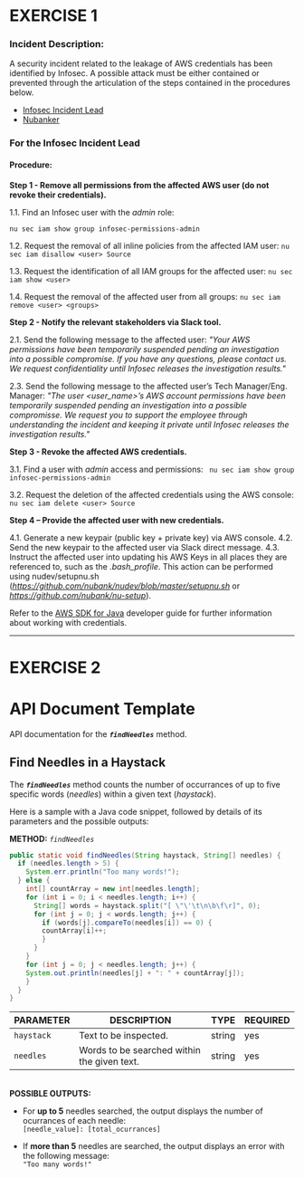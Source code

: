 # EXERCISE 1

### Incident Description:

A security incident related to the leakage of AWS credentials has been identified by Infosec. A possible attack must be either contained or prevented through the articulation of the steps contained in the procedures below.

*	[Infosec Incident Lead](#infosec-incident-lead)
*	[Nubanker](#nubanker)

### For the Infosec Incident Lead

#### Procedure:

**Step 1 - Remove all permissions from the affected AWS user (do not revoke their credentials).**

  1.1. Find an Infosec user with the *admin* role:
  ```
  nu sec iam show group infosec-permissions-admin
  ```
  
  1.2. Request the removal of all inline policies from the affected IAM user:
  ```nu sec iam disallow <user> Source```
  
  1.3. Request the identification of all IAM groups for the affected user:
  ```nu sec iam show <user>```
  
  1.4. Request the removal of the affected user from all groups:
  ```nu sec iam remove <user> <groups>```
  
**Step 2 - Notify the relevant stakeholders via Slack tool.**

  2.1. Send the following message to the affected user:
  *"Your AWS permissions have been temporarily suspended pending an investigation into a possible compromise. If you have any questions, please contact us. We request  confidentiality until Infosec releases the investigation results."*
  
  2.3. Send the following message to the affected user’s Tech Manager/Eng. Manager:
  *"The user <user_name>’s AWS account permissions have been temporarily suspended pending an investigation into a possible compromisse. We request you to support the employee through understanding the incident and keeping it private until Infosec releases the investigation results."*
  
**Step 3 - Revoke the affected AWS credentials.**

  3.1. Find a user with *admin* access and permissions:
  ``` nu sec iam show group infosec-permissions-admin```
  
  3.2. Request the deletion of the affected credentials using the AWS console:
  ```nu sec iam delete <user> Source```
  
**Step 4 – Provide the affected user with new credentials.**

  4.1. Generate a new keypair (public key + private key) via AWS console.
  4.2. Send the new keypair to the affected user via Slack direct message.
  4.3. Instruct the affected user into updating his AWS Keys in all places they are referenced to, such as the *.bash_profile*. This action can be performed using nudev/setupnu.sh (*https://github.com/nubank/nudev/blob/master/setupnu.sh* or *https://github.com/nubank/nu-setup*).

Refer to the [AWS SDK for Java](https://docs.aws.amazon.com/sdk-for-java/v1/developer-guide/credentials.html) developer guide for further information about working with credentials.

---

# EXERCISE 2

# API Document Template

API documentation for the **_`findNeedles`_** method.

## Find Needles in a Haystack

The **_`findNeedles`_** method counts the number of occurrances of up to five specific words (*needles*) within a given text (*haystack*).

Here is a sample with a Java code snippet, followed by details of its parameters and the possible outputs:

**METHOD:** *`findNeedles`*
```java
public static void findNeedles(String haystack, String[] needles) {
  if (needles.length > 5) {
    System.err.println("Too many words!");
  } else {
    int[] countArray = new int[needles.length];
    for (int i = 0; i < needles.length; i++) {
      String[] words = haystack.split("[ \"\'\t\n\b\f\r]", 0);
      for (int j = 0; j < words.length; j++) {
        if (words[j].compareTo(needles[i]) == 0) {
        countArray[i]++;
        }
      }
    }
    for (int j = 0; j < needles.length; j++) {
    System.out.println(needles[j] + ": " + countArray[j]);
    }
  }
}
```

|PARAMETER|DESCRIPTION|TYPE|REQUIRED|
|---|---|---|---|
|`haystack`|Text to be inspected.|string|yes|
|`needles`|Words to be searched within the given text.|string|yes|

<br/>**POSSIBLE OUTPUTS:**

* For **up to 5** needles searched, the output displays the number of ocurrances of each needle:
<br/>`[needle_value]: [total_ocurrances]`

* If **more than 5** needles are searched, the output displays an error with the following message:
<br/>`"Too many words!"`

